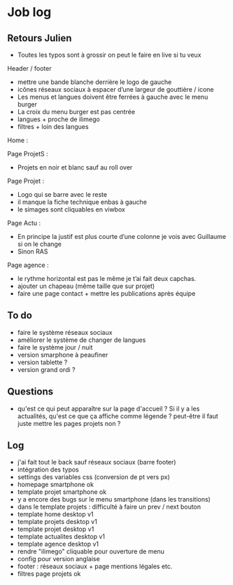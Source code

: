 # Job log

## Retours Julien 
- Toutes les typos sont à grossir on peut le faire en live si tu veux

Header / footer
- mettre une bande blanche derrière le logo de gauche
- icônes réseaux sociaux à espacer d’une largeur de gouttière / icone
- Les menus et langues doivent être ferrées à gauche avec le menu burger
- La croix du menu burger est pas centrée
- langues + proche de ilimego
- filtres + loin des langues

Home : 


Page ProjetS : 
- Projets en noir et blanc sauf au roll over

Page Projet :
- Logo qui se barre avec le reste
- il manque la fiche technique enbas à gauche
- le simages sont cliquables en viwbox


Page Actu :
- En principe la justif est plus courte d’une colonne je vois avec Guillaume si on le change
- Sinon RAS

Page agence :
- le rythme horizontal est pas le même je t’ai fait deux capchas.
- ajouter un chapeau (même taille que sur projet)
- faire une page contact + mettre les publications après équipe 


## To do 
- faire le système réseaux sociaux
- améliorer le système de changer de langues
- faire le système jour / nuit
- version smarphone à peaufiner
- version tablette ?
- version grand ordi ?

## Questions
- qu'est ce qui peut apparaître sur la page d'accueil ? Si il y a les actualités, qu'est ce que ça affiche comme légende ? peut-être il faut juste mettre les pages projets non ? 


## Log
- j'ai fait tout le back sauf réseaux sociaux (barre footer)
- intégration des typos
- settings des variables css (conversion de pt vers px)
- homepage smartphone ok 
- template projet smartphone ok
- y a encore des bugs sur le menu smartphone (dans les transitions)
- dans le template projets : difficulté à faire un prev / next bouton
- template home desktop v1
- template projets desktop v1
- template projet desktop v1
- template actualites desktop v1
- template agence desktop v1
- rendre "ilimego" cliquable pour ouverture de menu 
- config pour version anglaise 
- footer : réseaux sociaux + page mentions légales etc.
- filtres page projets ok






